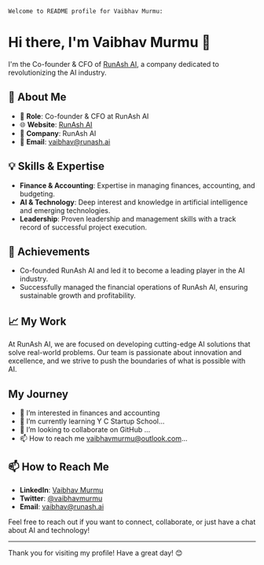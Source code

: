 ``Welcome to README profile for Vaibhav Murmu:``


# Hi there, I'm Vaibhav Murmu 👋

I'm the Co-founder & CFO of [RunAsh AI](https://runash.ai), a company dedicated to revolutionizing the AI industry. 

## 🚀 About Me

- 💼 **Role**: Co-founder & CFO at RunAsh AI
- 🌐 **Website**: [RunAsh AI](https://runash.ai)
- 🏢 **Company**: RunAsh AI
- 📧 **Email**: vaibhav@runash.ai

## 💡 Skills & Expertise

- **Finance & Accounting**: Expertise in managing finances, accounting, and budgeting.
- **AI & Technology**: Deep interest and knowledge in artificial intelligence and emerging technologies.
- **Leadership**: Proven leadership and management skills with a track record of successful project execution.

## 🌟 Achievements

- Co-founded RunAsh AI and led it to become a leading player in the AI industry.
- Successfully managed the financial operations of RunAsh AI, ensuring sustainable growth and profitability.

## 📈 My Work

At RunAsh AI, we are focused on developing cutting-edge AI solutions that solve real-world problems. Our team is passionate about innovation and excellence, and we strive to push the boundaries of what is possible with AI.


## My Journey
 
- 👀 I’m interested in finances and accounting 
- 🌱 I’m currently learning Y C Startup School...
- 💞️ I’m looking to collaborate on GitHub ...
- 📫 How to reach me vaibhavmurmu@outlook.com...
 

## 📫 How to Reach Me

- **LinkedIn**: [Vaibhav Murmu](https://www.linkedin.com/in/vaibhavmurmu)
- **Twitter**: [@vaibhavmurmu](https://twitter.com/vaibhavmurmu)
- **Email**: vaibhav@runash.ai

Feel free to reach out if you want to connect, collaborate, or just have a chat about AI and technology!

---

Thank you for visiting my profile! Have a great day! 😊

 
<!---
Vaibhavmurmu/Vaibhavmurmu is a ✨ special ✨ repository because its `README.md` (this file) appears on your GitHub profile.
You can click the Preview link to take a look at your changes.
--->
